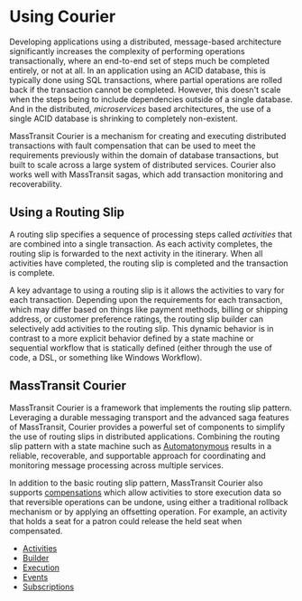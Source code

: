 # Using Courier

Developing applications using a distributed, message-based architecture significantly increases the complexity of 
performing operations transactionally, where an end-to-end set of steps much be completed entirely, or not at all. 
In an application using an ACID database, this is typically done using SQL transactions, where partial operations 
are rolled back if the transaction cannot be completed. However, this doesn't scale when the steps being to include 
dependencies outside of a single database. And in the distributed, *microservices* based architectures, the use of 
a single ACID database is shrinking to completely non-existent.

MassTransit Courier is a mechanism for creating and executing distributed transactions with fault compensation that 
can be used to meet the requirements previously within the domain of database transactions, but built to scale across 
a large system of distributed services. Courier also works well with MassTransit sagas, which add transaction monitoring 
and recoverability.

## Using a Routing Slip

A routing slip specifies a sequence of processing steps called *activities* that are combined into a single transaction. 
As each activity completes, the routing slip is forwarded to the next activity in the itinerary. When all activities 
have completed, the routing slip is completed and the transaction is complete.

A key advantage to using a routing slip is it allows the activities to vary for each transaction. Depending upon the 
requirements for each transaction, which may differ based on things like payment methods, billing or shipping address, 
or customer preference ratings, the routing slip builder can selectively add activities to the routing slip. This 
dynamic behavior is in contrast to a more explicit behavior defined by a state machine or sequential workflow that 
is statically defined (either through the use of code, a DSL, or something like Windows Workflow).

## MassTransit Courier

MassTransit Courier is a framework that implements the routing slip pattern. Leveraging a durable messaging transport 
and the advanced saga features of MassTransit, Courier provides a powerful set of components to simplify the use of 
routing slips in distributed applications. Combining the routing slip pattern with a state machine such as 
[Automatonymous](https://github.com/phatboyg/Automatonymous) results in a reliable, recoverable, and supportable 
approach for coordinating and monitoring message processing across multiple services.

In addition to the basic routing slip pattern, MassTransit Courier also supports [compensations][1] which allow 
activities to store execution data so that reversible operations can be undone, using either a traditional rollback 
mechanism or by applying an offsetting operation. For example, an activity that holds a seat for a patron could 
release the held seat when compensated.

* [Activities](activities.md)
* [Builder](builder.md)
* [Execution](execute.md)
* [Events](events.md)
* [Subscriptions](subscriptions.md)
    

[1]: http://en.wikipedia.org/wiki/Compensation_%28engineering%29
